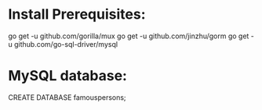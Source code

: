 # Install Prerequisites:

go get -u github.com/gorilla/mux 
go get -u github.com/jinzhu/gorm 
go get -u github.com/go-sql-driver/mysql


# MySQL database:

CREATE DATABASE famouspersons;